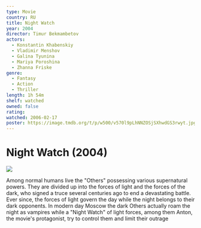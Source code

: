 ```yaml
---
type: Movie
country: RU
title: Night Watch
year: 2004
director: Timur Bekmambetov
actors:
  - Konstantin Khabenskiy
  - Vladimir Menshov
  - Galina Tyunina
  - Mariya Poroshina
  - Zhanna Friske
genre:
  - Fantasy
  - Action
  - Thriller
length: 1h 54m
shelf: watched
owned: false
rating:
watched: 2006-02-17
poster: https://image.tmdb.org/t/p/w500/v570l9pLhNNZOSjSXhwdGS3rwyt.jpg
---
```


# Night Watch (2004)

![](https://image.tmdb.org/t/p/w500/v570l9pLhNNZOSjSXhwdGS3rwyt.jpg)

Among normal humans live the "Others" possessing various supernatural powers. They are divided up into the forces of light and the forces of the dark, who signed a truce several centuries ago to end a devastating battle. Ever since, the forces of light govern the day while the night belongs to their dark opponents. In modern day Moscow the dark Others actually roam the night as vampires while a "Night Watch" of light forces, among them Anton, the movie's protagonist, try to control them and limit their outrage